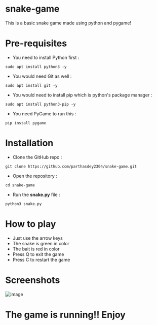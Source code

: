 # snake-game
This is a basic snake game made using python and pygame!

# Pre-requisites
+ You need to install Python first :
```
sudo apt install python3 -y
```

+ You would need Git as well :
```
sudo apt install git -y
```

+ You would need to install pip which is python's package manager :
```
sudo apt install python3-pip -y
```

+ You need PyGame to run this :
```
pip install pygame
```

# Installation
+ Clone the GitHub repo :
```
git clone https://github.com/parthasdey2304/snake-game.git
```

+ Open the repository :
```
cd snake-game
```

+ Run the **snake.py** file :
```
python3 snake.py
```

# How to play
+ Just use the arrow keys
+ The snake is green in color
+ The bait is red in color
+ Press Q to exit the game
+ Press C to restart the game

# Screenshots
![image](https://github.com/parthasdey2304/snake-game/assets/131694386/0aae16c7-df01-453f-837d-6ff7350aa52d)

# The game is running!! Enjoy
